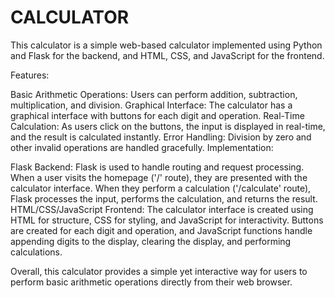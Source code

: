 # CALCULATOR
This calculator is a simple web-based calculator implemented using Python and Flask for the backend, and HTML, CSS, and JavaScript for the frontend.

Features:

Basic Arithmetic Operations: Users can perform addition, subtraction, multiplication, and division.
Graphical Interface: The calculator has a graphical interface with buttons for each digit and operation.
Real-Time Calculation: As users click on the buttons, the input is displayed in real-time, and the result is calculated instantly.
Error Handling: Division by zero and other invalid operations are handled gracefully.
Implementation:

Flask Backend: Flask is used to handle routing and request processing. When a user visits the homepage ('/' route), they are presented with the calculator interface. When they perform a calculation ('/calculate' route), Flask processes the input, performs the calculation, and returns the result.
HTML/CSS/JavaScript Frontend: The calculator interface is created using HTML for structure, CSS for styling, and JavaScript for interactivity. Buttons are created for each digit and operation, and JavaScript functions handle appending digits to the display, clearing the display, and performing calculations.

Overall, this calculator provides a simple yet interactive way for users to perform basic arithmetic operations directly from their web browser.






